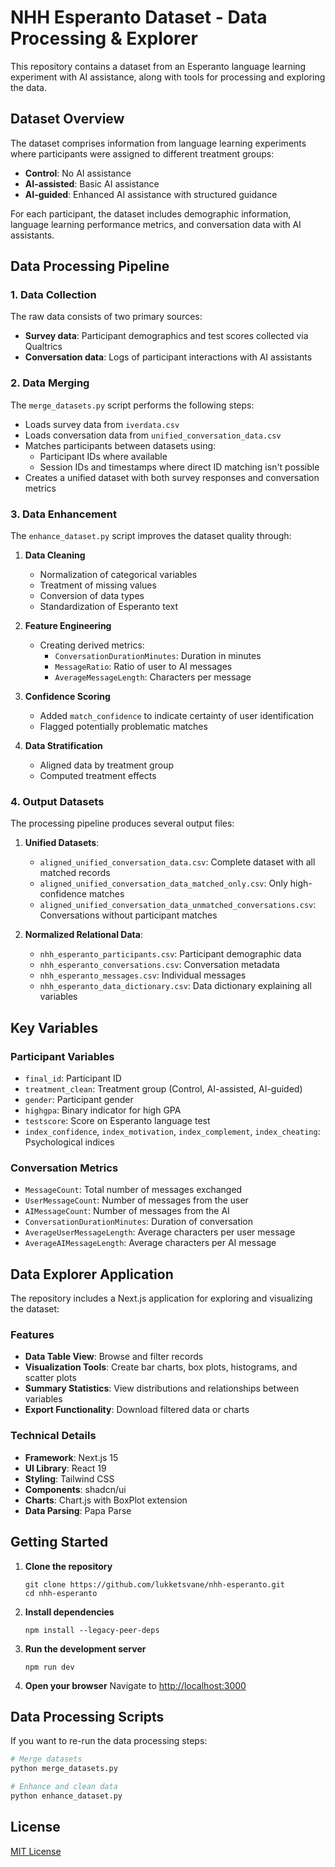 # NHH Esperanto Dataset - Data Processing & Explorer

This repository contains a dataset from an Esperanto language learning experiment with AI assistance, along with tools for processing and exploring the data.

## Dataset Overview

The dataset comprises information from language learning experiments where participants were assigned to different treatment groups:

- **Control**: No AI assistance
- **AI-assisted**: Basic AI assistance 
- **AI-guided**: Enhanced AI assistance with structured guidance

For each participant, the dataset includes demographic information, language learning performance metrics, and conversation data with AI assistants.

## Data Processing Pipeline

### 1. Data Collection

The raw data consists of two primary sources:
- **Survey data**: Participant demographics and test scores collected via Qualtrics
- **Conversation data**: Logs of participant interactions with AI assistants

### 2. Data Merging

The `merge_datasets.py` script performs the following steps:
- Loads survey data from `iverdata.csv`
- Loads conversation data from `unified_conversation_data.csv`
- Matches participants between datasets using:
  - Participant IDs where available
  - Session IDs and timestamps where direct ID matching isn't possible
- Creates a unified dataset with both survey responses and conversation metrics

### 3. Data Enhancement

The `enhance_dataset.py` script improves the dataset quality through:
1. **Data Cleaning**
   - Normalization of categorical variables
   - Treatment of missing values
   - Conversion of data types
   - Standardization of Esperanto text

2. **Feature Engineering**
   - Creating derived metrics:
     - `ConversationDurationMinutes`: Duration in minutes
     - `MessageRatio`: Ratio of user to AI messages
     - `AverageMessageLength`: Characters per message

3. **Confidence Scoring**
   - Added `match_confidence` to indicate certainty of user identification
   - Flagged potentially problematic matches

4. **Data Stratification**
   - Aligned data by treatment group
   - Computed treatment effects

### 4. Output Datasets

The processing pipeline produces several output files:

1. **Unified Datasets**:
   - `aligned_unified_conversation_data.csv`: Complete dataset with all matched records
   - `aligned_unified_conversation_data_matched_only.csv`: Only high-confidence matches
   - `aligned_unified_conversation_data_unmatched_conversations.csv`: Conversations without participant matches

2. **Normalized Relational Data**:
   - `nhh_esperanto_participants.csv`: Participant demographic data
   - `nhh_esperanto_conversations.csv`: Conversation metadata
   - `nhh_esperanto_messages.csv`: Individual messages
   - `nhh_esperanto_data_dictionary.csv`: Data dictionary explaining all variables

## Key Variables

### Participant Variables
- `final_id`: Participant ID
- `treatment_clean`: Treatment group (Control, AI-assisted, AI-guided)
- `gender`: Participant gender
- `highgpa`: Binary indicator for high GPA
- `testscore`: Score on Esperanto language test
- `index_confidence`, `index_motivation`, `index_complement`, `index_cheating`: Psychological indices

### Conversation Metrics
- `MessageCount`: Total number of messages exchanged
- `UserMessageCount`: Number of messages from the user
- `AIMessageCount`: Number of messages from the AI
- `ConversationDurationMinutes`: Duration of conversation
- `AverageUserMessageLength`: Average characters per user message
- `AverageAIMessageLength`: Average characters per AI message

## Data Explorer Application

The repository includes a Next.js application for exploring and visualizing the dataset:

### Features
- **Data Table View**: Browse and filter records
- **Visualization Tools**: Create bar charts, box plots, histograms, and scatter plots
- **Summary Statistics**: View distributions and relationships between variables
- **Export Functionality**: Download filtered data or charts

### Technical Details
- **Framework**: Next.js 15
- **UI Library**: React 19
- **Styling**: Tailwind CSS
- **Components**: shadcn/ui
- **Charts**: Chart.js with BoxPlot extension
- **Data Parsing**: Papa Parse

## Getting Started

1. **Clone the repository**
   ```
   git clone https://github.com/lukketsvane/nhh-esperanto.git
   cd nhh-esperanto
   ```

2. **Install dependencies**
   ```
   npm install --legacy-peer-deps
   ```

3. **Run the development server**
   ```
   npm run dev
   ```

4. **Open your browser**
   Navigate to [http://localhost:3000](http://localhost:3000)

## Data Processing Scripts

If you want to re-run the data processing steps:

```python
# Merge datasets
python merge_datasets.py

# Enhance and clean data
python enhance_dataset.py
```

## License

[MIT License](LICENSE)